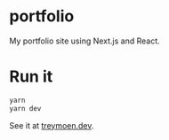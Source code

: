 # portfolio
My portfolio site using Next.js and React.

# Run it
```bash
yarn
yarn dev
```

See it at [treymoen.dev](https://treymoen.dev).
